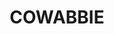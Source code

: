 ---
lastmod: '2025-04-06T06:05:20+00:00'
latitude: -34.933478
layout: suburb
longitude: 147.716767
postcode: '2663'
state: NSW
title: COWABBIE
url: /nsw/cowabbie/
---